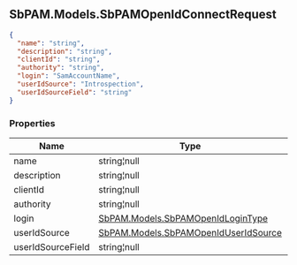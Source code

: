 
<h2 id="tocS_SbPAM.Models.SbPAMOpenIdConnectRequest">SbPAM.Models.SbPAMOpenIdConnectRequest</h2>

<a id="schemasbpam.models.sbpamopenidconnectrequest"></a>
<a id="schema_SbPAM.Models.SbPAMOpenIdConnectRequest"></a>
<a id="tocSsbpam.models.sbpamopenidconnectrequest"></a>
<a id="tocssbpam.models.sbpamopenidconnectrequest"></a>

```json
{
  "name": "string",
  "description": "string",
  "clientId": "string",
  "authority": "string",
  "login": "SamAccountName",
  "userIdSource": "Introspection",
  "userIdSourceField": "string"
}

```

### Properties

|Name|Type|Required|Restrictions|Description|
|---|---|---|---|---|
|name|string¦null|false|none|none|
|description|string¦null|false|none|none|
|clientId|string¦null|false|none|none|
|authority|string¦null|false|none|none|
|login|[SbPAM.Models.SbPAMOpenIdLoginType](../Models/sbpam.models.sbpamopenidlogintype.md)|false|none|none|
|userIdSource|[SbPAM.Models.SbPAMOpenIdUserIdSource](../Models/sbpam.models.sbpamopeniduseridsource.md)|false|none|none|
|userIdSourceField|string¦null|false|none|none|


